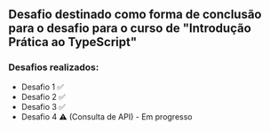 ## Desafio destinado como forma de conclusão para o desafio para o curso de "Introdução Prática ao TypeScript"

### Desafios realizados:
- Desafio 1 ✅
- Desafio 2 ✅
- Desafio 3 ✅
- Desafio 4 ⚠️ (Consulta de API) - Em progresso